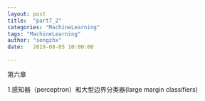 ```yaml
---
layout: post
title:  "part7_2"
categories: "MachineLearning"
tags: "MachineLearning"
author: "songzhx"
date:   2019-08-05 10:00:00

---
```


第六章

1.感知器（perceptron）和大型边界分类器(large margin classifiers)

















